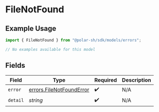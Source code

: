 # FileNotFound

## Example Usage

```typescript
import { FileNotFound } from "@polar-sh/sdk/models/errors";

// No examples available for this model
```

## Fields

| Field                                                                | Type                                                                 | Required                                                             | Description                                                          |
| -------------------------------------------------------------------- | -------------------------------------------------------------------- | -------------------------------------------------------------------- | -------------------------------------------------------------------- |
| `error`                                                              | [errors.FileNotFoundError](../../models/errors/filenotfounderror.md) | :heavy_check_mark:                                                   | N/A                                                                  |
| `detail`                                                             | *string*                                                             | :heavy_check_mark:                                                   | N/A                                                                  |